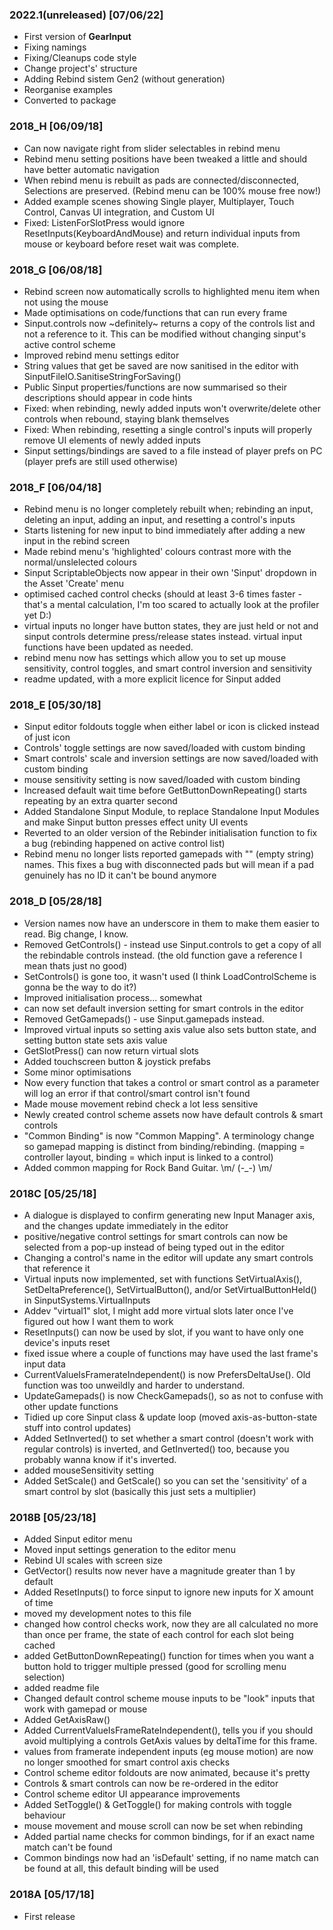 ### 2022.1(unreleased) [07/06/22]
- First version of **GearInput**
- Fixing namings
- Fixing/Cleanups code style
- Change project's' structure
- Adding Rebind sistem Gen2 (without generation)
- Reorganise examples
- Converted to package

### 2018_H [06/09/18]
- Can now navigate right from slider selectables in rebind menu
- Rebind menu setting positions have been tweaked a little and should have better automatic navigation
- When rebind menu is rebuilt as pads are connected/disconnected, Selections are preserved. (Rebind menu can be 100% mouse free now!)
- Added example scenes showing Single player, Multiplayer, Touch Control, Canvas UI integration, and Custom UI 
- Fixed: ListenForSlotPress would ignore ResetInputs(KeyboardAndMouse) and return individual inputs from mouse or keyboard before reset wait was complete.

### 2018_G [06/08/18]
- Rebind screen now automatically scrolls to highlighted menu item when not using the mouse
- Made optimisations on code/functions that can run every frame
- Sinput.controls now ~definitely~ returns a copy of the controls list and not a reference to it. This can be modified without changing sinput's active control scheme
- Improved rebind menu settings editor
- String values that get be saved are now sanitised in the editor with SinputFileIO.SanitiseStringForSaving()
- Public Sinput properties/functions are now summarised so their descriptions should appear in code hints
- Fixed: when rebinding, newly added inputs won't overwrite/delete other controls when rebound, staying blank themselves
- Fixed: When rebinding, resetting a single control's inputs will properly remove UI elements of newly added inputs
- Sinput settings/bindings are saved to a file instead of player prefs on PC (player prefs are still used otherwise)

### 2018_F [06/04/18]
- Rebind menu is no longer completely rebuilt when; rebinding an input, deleting an input, adding an input, and resetting a control's inputs
- Starts listening for new input to bind immediately after adding a new input in the rebind screen
- Made rebind menu's 'highlighted' colours contrast more with the normal/unslelected colours
- Sinput ScriptableObjects now appear in their own 'Sinput' dropdown in the Asset 'Create' menu
- optimised cached control checks (should at least 3-6 times faster - that's a mental calculation, I'm too scared to actually look at the profiler yet D:)
- virtual inputs no longer have button states, they are just held or not and sinput controls determine press/release states instead. virtual input functions have been updated as needed.
- rebind menu now has settings which allow you to set up mouse sensitivity, control toggles, and smart control inversion and sensitivity
- readme updated, with a more explicit licence for Sinput added

### 2018_E [05/30/18]
- Sinput editor foldouts toggle when either label or icon is clicked instead of just icon
- Controls' toggle settings are now saved/loaded with custom binding
- Smart controls' scale and inversion settings are now saved/loaded with custom binding
- mouse sensitivity setting is now saved/loaded with custom binding
- Increased default wait time before GetButtonDownRepeating() starts repeating by an extra quarter second
- Added Standalone Sinput Module, to replace Standalone Input Modules and make Sinput button presses effect unity UI events
- Reverted to an older version of the Rebinder initialisation function to fix a bug (rebinding happened on active control list)
- Rebind menu no longer lists reported gamepads with "" (empty string) names. This fixes a bug with disconnected pads but will mean if a pad genuinely has no ID it can't be bound anymore

### 2018_D [05/28/18]
- Version names now have an underscore in them to make them easier to read. Big change, I know.
- Removed GetControls() - instead use Sinput.controls to get a copy of all the rebindable controls instead. (the old function gave a reference I mean thats just no good)
- SetControls() is gone too, it wasn't used (I think LoadControlScheme is gonna be the way to do it?)
- Improved initialisation process... somewhat
- can now set default inversion setting for smart controls in the editor
- Removed GetGamepads() - use Sinput.gamepads instead.
- Improved virtual inputs so setting axis value also sets button state, and setting button state sets axis value
- GetSlotPress() can now return virtual slots
- Added touchscreen button & joystick prefabs
- Some minor optimisations
- Now every function that takes a control or smart control as a parameter will log an error if that control/smart control isn't found
- Made mouse movement rebind check a lot less sensitive
- Newly created control scheme assets now have default controls & smart controls
- "Common Binding" is now "Common Mapping". A terminology change so gamepad mapping is distinct from binding/rebinding. (mapping = controller layout, binding = which input is linked to a control)
- Added common mapping for Rock Band Guitar. \m/ (-_-) \m/

### 2018C [05/25/18]
- A dialogue is displayed to confirm generating new Input Manager axis, and the changes update immediately in the editor
- positive/negative control settings for smart controls can now be selected from a pop-up instead of being typed out in the editor
- Changing a control's name in the editor will update any smart controls that reference it
- Virtual inputs now implemented, set with functions SetVirtualAxis(), SetDeltaPreference(), SetVirtualButton(), and/or SetVirtualButtonHeld() in SinputSystems.VirtualInputs
- Addev "virtual1" slot, I might add more virtual slots later once I've figured out how I want them to work
- ResetInputs() can now be used by slot, if you want to have only one device's inputs reset
- fixed issue where a couple of functions may have used the last frame's input data
- CurrentValueIsFramerateIndependent() is now PrefersDeltaUse(). Old function was too unweildly and harder to understand.
- UpdateGamepads() is now CheckGamepads(), so as not to confuse with other update functions
- Tidied up core Sinput class & update loop (moved axis-as-button-state stuff into control updates)
- Added SetInverted() to set whether a smart control (doesn't work with regular controls) is inverted, and GetInverted() too, because you probably wanna know if it's inverted.
- added mouseSensitivity setting
- Added SetScale() and GetScale() so you can set the 'sensitivity' of a smart control by slot (basically this just sets a multiplier)

### 2018B [05/23/18]
- Added Sinput editor menu
- Moved input settings generation to the editor menu
- Rebind UI scales with screen size
- GetVector() results now never have a magnitude greater than 1 by default
- Added ResetInputs() to force sinput to ignore new inputs for X amount of time
- moved my development notes to this file
- changed how control checks work, now they are all calculated no more than once per frame, the state of each control for each slot being cached
- added GetButtonDownRepeating() function for times when you want a button hold to trigger multiple pressed (good for scrolling menu selection)
- added readme file
- Changed default control scheme mouse inputs to be "look" inputs that work with gamepad or mouse
- Added GetAxisRaw()
- Added CurrentValueIsFrameRateIndependent(), tells you if you should avoid multiplying a controls GetAxis values by deltaTime for this frame.
- values from framerate independent inputs (eg mouse motion) are now no longer smoothed for smart control axis checks
- Control scheme editor foldouts are now animated, because it's pretty
- Controls & smart controls can now be re-ordered in the editor
- Control scheme editor UI appearance improvements
- Added SetToggle() & GetToggle() for making controls with toggle behaviour
- mouse movement and mouse scroll can now be set when rebinding
- Added partial name checks for common bindings, for if an exact name match can't be found
- Common bindings now had an 'isDefault' setting, if no name match can be found at all, this default binding will be used

### 2018A [05/17/18]
- First release